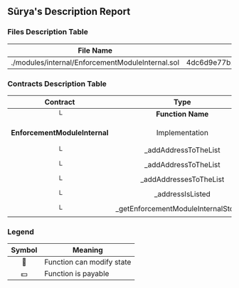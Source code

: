## Sūrya's Description Report

### Files Description Table


|  File Name  |  SHA-1 Hash  |
|-------------|--------------|
| ./modules/internal/EnforcementModuleInternal.sol | 4dc6d9e77b17cf999036d8518562ff010bb4cd60 |


### Contracts Description Table


|  Contract  |         Type        |       Bases      |                  |                 |
|:----------:|:-------------------:|:----------------:|:----------------:|:---------------:|
|     └      |  **Function Name**  |  **Visibility**  |  **Mutability**  |  **Modifiers**  |
||||||
| **EnforcementModuleInternal** | Implementation | Initializable, ContextUpgradeable |||
| └ | _addAddressToTheList | Internal 🔒 | 🛑  | |
| └ | _addAddressToTheList | Internal 🔒 | 🛑  | |
| └ | _addAddressesToTheList | Internal 🔒 | 🛑  | |
| └ | _addressIsListed | Internal 🔒 |   | |
| └ | _getEnforcementModuleInternalStorage | Internal 🔒 |   | |


### Legend

|  Symbol  |  Meaning  |
|:--------:|-----------|
|    🛑    | Function can modify state |
|    💵    | Function is payable |
